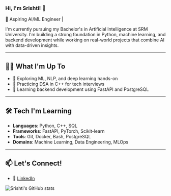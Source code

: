 ### Hi, I'm Srishti! 👋  
🚀 Aspiring AI/ML Engineer | 

I'm currently pursuing my Bachelor's in Artificial Intelligence at SRM University. I'm building a strong foundation in Python, machine learning, and backend development while working on real-world projects that combine AI with data-driven insights.

---

## 👩‍💻 What I'm Up To
- 🔬 Exploring ML, NLP, and deep learning hands-on  
- 🧩 Practicing DSA in C++ for tech interviews  
- 🧠 Learning backend development using FastAPI and PostgreSQL  

---

## 🛠️ Tech I'm Learning
- **Languages**: Python, C++, SQL  
- **Frameworks**: FastAPI, PyTorch, Scikit-learn  
- **Tools**: Git, Docker, Bash, PostgreSQL  
- **Domains**: Machine Learning, Data Engineering, MLOps  

---

## 📫 Let's Connect!
- 📍 [LinkedIn](https://www.linkedin.com/in/srishti-mishra/)



![Srishti's GitHub stats](https://github-readme-stats.vercel.app/api?username=ssrishtix&show_icons=true&theme=radical)
